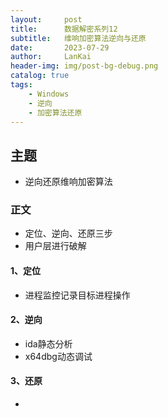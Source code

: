 ```yaml
---
layout:     post
title:      数据解密系列12
subtitle:   维响加密算法逆向与还原
date:       2023-07-29
author:     LanKai
header-img: img/post-bg-debug.png
catalog: true
tags:
    - Windows
    - 逆向
    - 加密算法还原
---
```



## 主题
- 逆向还原维响加密算法

### 正文
- 定位、逆向、还原三步
- 用户层进行破解

#### 1、定位
- 进程监控记录目标进程操作

#### 2、逆向
- ida静态分析
- x64dbg动态调试

#### 3、还原
-
